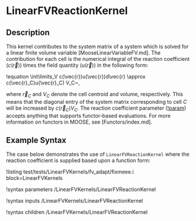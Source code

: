 # LinearFVReactionKernel

## Description

This kernel contributes to the system matrix of a system which is solved for a
linear finite volume variable [MooseLinearVariableFV.md]. The contribution for each cell
is the numerical integral of the reaction coefficient ($c(\vec{r})$) times
the field quantity ($u(\vec{r})$) in the following form:

!equation
\int\limits_V c(\vec{r})u(\vec{r})d\vec{r} \approx c(\vec{r}_C)u(\vec{r}_C) V_C~,

where $\vec{r}_C$ and $V_C$ denote the cell centroid and volume, respectively.
This means that the diagonal entry of the system matrix corresponding to cell
$C$ will be increased by $c(\vec{r}_C) V_C$.
The reaction coefficient parameter ([!param](/LinearFVKernels/LinearFVReactionKernel/coeff))
accepts anything that supports functor-based evaluations. For more information on functors in
MOOSE, see [Functors/index.md].

## Example Syntax

The case below demonstrates the use of `LinearFVReactionKernel` where the reaction coefficient is
supplied based upon a function form:

!listing test/tests/LinearFVKernels/fv_adapt/fixmeee.i block=LinearFVKernels

!syntax parameters /LinearFVKernels/LinearFVReactionKernel

!syntax inputs /LinearFVKernels/LinearFVReactionKernel

!syntax children /LinearFVKernels/LinearFVReactionKernel

